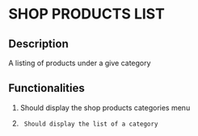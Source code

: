 # SHOP PRODUCTS LIST

## Description

A listing of products under a give category

## Functionalities
1.	Should display the shop products categories menu
2.      Should display the list of a category